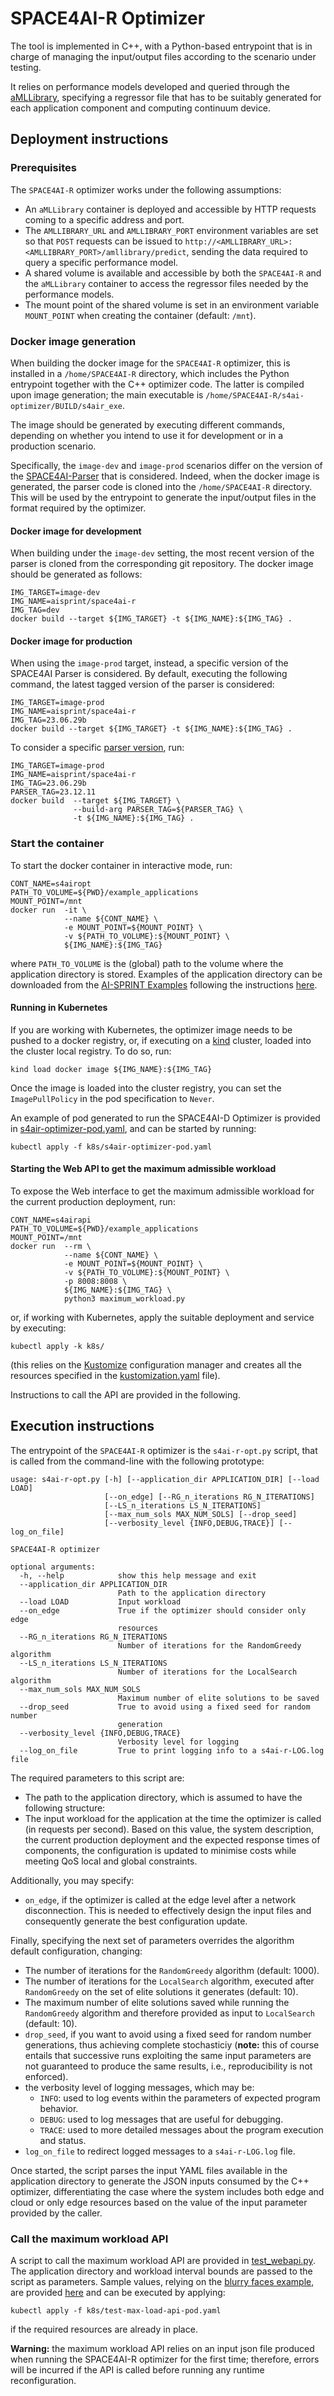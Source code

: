 # SPACE4AI-R Optimizer

The tool is implemented in C++, with a Python-based entrypoint that is in 
charge of managing the input/output files according to the scenario under 
testing.

It relies on performance models developed and queried through the 
[aMLLibrary](https://github.com/aMLLibrary/aMLLibrary), specifying a 
regressor file that has to be suitably generated for each application 
component and computing continuum device.

## Deployment instructions

### Prerequisites

The `SPACE4AI-R` optimizer works under the following assumptions:
* An `aMLLibrary` container is deployed and accessible by HTTP requests 
coming to a specific address and port.
* The `AMLLIBRARY_URL` and `AMLLIBRARY_PORT` environment variables are set so 
that `POST` requests can be issued to 
`http://<AMLLIBRARY_URL>:<AMLLIBRARY_PORT>/amllibrary/predict`, sending the 
data required to query a specific performance model. 
* A shared volume is available and accessible by both the `SPACE4AI-R` and the 
`aMLLibrary` container to access the regressor files needed by the performance 
models.
* The mount point of the shared volume is set in an environment variable 
`MOUNT_POINT` when creating the container (default: `/mnt`).

### Docker image generation

When building the docker image for the `SPACE4AI-R` optimizer, this is 
installed in a `/home/SPACE4AI-R` directory, which includes 
the Python entrypoint together with the C++ optimizer code. The latter is 
compiled upon image generation; the main executable is 
`/home/SPACE4AI-R/s4ai-optimizer/BUILD/s4air_exe`.

The image should be generated by executing different commands, depending on 
whether you intend to use it for development or in a production scenario.

Specifically, the `image-dev` and `image-prod` scenarios differ on the 
version of the 
[SPACE4AI-Parser](https://gitlab.polimi.it/ai-sprint/space4ai-parser) 
that is considered. Indeed, when the docker image is generated, the parser 
code is cloned into the `/home/SPACE4AI-R` directory. This will be used by 
the entrypoint to generate the input/output files in the format required by 
the optimizer.

#### Docker image for development

When building under the `image-dev` setting, the most recent version of the 
parser is cloned from the corresponding git repository. The docker image 
should be generated as follows:

```
IMG_TARGET=image-dev
IMG_NAME=aisprint/space4ai-r
IMG_TAG=dev
docker build --target ${IMG_TARGET} -t ${IMG_NAME}:${IMG_TAG} .
```

#### Docker image for production

When using the `image-prod` target, instead, a specific version of the 
SPACE4AI Parser is considered. By default, executing the following command, 
the latest tagged version of the parser is considered:

```
IMG_TARGET=image-prod
IMG_NAME=aisprint/space4ai-r
IMG_TAG=23.06.29b
docker build --target ${IMG_TARGET} -t ${IMG_NAME}:${IMG_TAG} .
```

To consider a specific 
[parser version](https://gitlab.polimi.it/ai-sprint/space4ai-parser/-/tags), 
run:

```
IMG_TARGET=image-prod
IMG_NAME=aisprint/space4ai-r
IMG_TAG=23.06.29b
PARSER_TAG=23.12.11
docker build  --target ${IMG_TARGET} \
              --build-arg PARSER_TAG=${PARSER_TAG} \
              -t ${IMG_NAME}:${IMG_TAG} .
```

### Start the container

To start the docker container in interactive mode, run:

```
CONT_NAME=s4airopt
PATH_TO_VOLUME=${PWD}/example_applications
MOUNT_POINT=/mnt
docker run  -it \
            --name ${CONT_NAME} \
            -e MOUNT_POINT=${MOUNT_POINT} \
            -v ${PATH_TO_VOLUME}:${MOUNT_POINT} \
            ${IMG_NAME}:${IMG_TAG}
```

where `PATH_TO_VOLUME` is the (global) path to the volume where the 
application directory is stored. Examples of the application directory can 
be downloaded from the 
[AI-SPRINT Examples](https://gitlab.polimi.it/ai-sprint/ai-sprint-examples) 
following the instructions [here](example_applications/README.md).

#### Running in Kubernetes 

If you are working with Kubernetes, the optimizer image needs to be pushed to 
a docker registry, or, if executing on a 
[kind]([https://kind.sigs.k8s.io](https://kind.sigs.k8s.io/)) cluster, loaded 
into the cluster local registry. To do so, run:

```
kind load docker image ${IMG_NAME}:${IMG_TAG}
```

Once the image is loaded into the cluster registry, you can set the 
`ImagePullPolicy` in the pod specification to `Never`.

An example of pod generated to run the SPACE4AI-D Optimizer is provided in 
[s4air-optimizer-pod.yaml](k8s/s4air-optimizer-pod.yaml), and can be started 
by running:

```
kubectl apply -f k8s/s4air-optimizer-pod.yaml
```

#### Starting the Web API to get the maximum admissible workload

To expose the Web interface to get the maximum admissible workload for the 
current production deployment, run:

```
CONT_NAME=s4airapi
PATH_TO_VOLUME=${PWD}/example_applications
MOUNT_POINT=/mnt
docker run  --rm \
            --name ${CONT_NAME} \
            -e MOUNT_POINT=${MOUNT_POINT} \
            -v ${PATH_TO_VOLUME}:${MOUNT_POINT} \
            -p 8008:8008 \
            ${IMG_NAME}:${IMG_TAG} \
            python3 maximum_workload.py
```

or, if working with Kubernetes, apply the suitable deployment and service by 
executing:

```
kubectl apply -k k8s/
```

(this relies on the [Kustomize](https://kustomize.io) configuration manager 
and creates all the resources specified in the 
[kustomization.yaml](k8s/kustomization.yaml) file).

Instructions to call the API are provided in the following.

## Execution instructions

The entrypoint of the `SPACE4AI-R` optimizer is the `s4ai-r-opt.py` script, 
that is called from the command-line with the following prototype:

```
usage: s4ai-r-opt.py [-h] [--application_dir APPLICATION_DIR] [--load LOAD]
                     [--on_edge] [--RG_n_iterations RG_N_ITERATIONS]
                     [--LS_n_iterations LS_N_ITERATIONS]
                     [--max_num_sols MAX_NUM_SOLS] [--drop_seed]
                     [--verbosity_level {INFO,DEBUG,TRACE}] [--log_on_file]

SPACE4AI-R optimizer

optional arguments:
  -h, --help            show this help message and exit
  --application_dir APPLICATION_DIR
                        Path to the application directory
  --load LOAD           Input workload
  --on_edge             True if the optimizer should consider only edge
                        resources
  --RG_n_iterations RG_N_ITERATIONS
                        Number of iterations for the RandomGreedy algorithm
  --LS_n_iterations LS_N_ITERATIONS
                        Number of iterations for the LocalSearch algorithm
  --max_num_sols MAX_NUM_SOLS
                        Maximum number of elite solutions to be saved
  --drop_seed           True to avoid using a fixed seed for random number
                        generation
  --verbosity_level {INFO,DEBUG,TRACE}
                        Verbosity level for logging
  --log_on_file         True to print logging info to a s4ai-r-LOG.log file
```

The required parameters to this script are:
* The path to the application directory, which is assumed to have the 
following structure:
* The input workload for the application at the time the optimizer is called 
(in requests per second). Based on this value, the system description, the 
current production deployment and the expected response times of components, 
the configuration is updated to minimise costs while meeting QoS local and 
global constraints.

Additionally, you may specify:
* `on_edge`, if the optimizer is called at the edge level after a network 
disconnection. This is needed to effectively design the input files and 
consequently generate the best configuration update.

Finally, specifying the next set of parameters overrides the algorithm default 
configuration, changing:
- The number of iterations for the `RandomGreedy` algorithm (default: 1000).
- The number of iterations for the `LocalSearch` algorithm, executed after 
`RandomGreedy` on the set of elite solutions it generates (default: 10).
- The maximum number of elite solutions saved while running the `RandomGreedy` 
algorithm and therefore provided as input to `LocalSearch` (default: 10).
- `drop_seed`, if you want to avoid using a fixed seed for random number 
generations, thus achieving complete stochasticiy (**note:** this of course 
entails that successive runs exploiting the same input parameters are not 
guaranteed to produce the same results, i.e., reproducibility is not enforced).
- the verbosity level of logging messages, which may be:
	- `INFO`: used to log events within the parameters of expected program 
  behavior.
  - `DEBUG`: used to log messages that are useful for debugging.
  - `TRACE`: used to more detailed messages about the program execution and 
  status.
- `log_on_file` to redirect logged messages to a `s4ai-r-LOG.log` file.

Once started, the script parses the input YAML files available in the 
application directory to generate the JSON inputs consumed by the C++ 
optimizer, differentiating the case where the system includes both edge and 
cloud or only edge resources based on the value of the input parameter 
provided by the caller.

### Call the maximum workload API

A script to call the maximum workload API are provided in 
[test_webapi.py](example_applications/test_webapi.py). The application 
directory and workload interval bounds are passed to the script as 
parameters. Sample values, relying on the 
[blurry faces example](https://gitlab.polimi.it/ai-sprint/ai-sprint-examples/-/tree/main/blurry_faces_single_component_local_constraint/step_6), 
are provided [here](k8s/test-max-load-api-pod.yaml) and can be executed 
by applying:

```
kubectl apply -f k8s/test-max-load-api-pod.yaml
```

if the required resources are already in place.

**Warning:** the maximum workload API relies on an input json file produced 
when running the SPACE4AI-R optimizer for the first time; therefore, errors 
will be incurred if the API is called before running any runtime 
reconfiguration.
